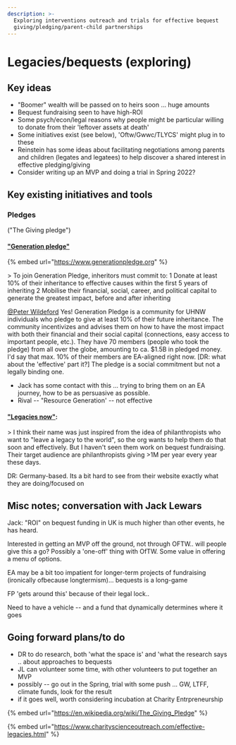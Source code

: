 ```yaml
---
description: >-
  Exploring interventions outreach and trials for effective bequest
  giving/pledging/parent-child partnerships
---
```


# Legacies/bequests (exploring)

## Key ideas

* "Boomer" wealth will be passed on to heirs soon ... huge amounts
* Bequest fundraising seen to have high-ROI
* Some psych/econ/legal reasons why people might be particular willing to donate from their 'leftover assets at death'
* Some initiatives exist (see below), 'Oftw/Gwwc/TLYCS' might plug in to these
* Reinstein has some ideas about facilitating negotiations among parents and children (legates and legatees) to help discover a shared interest in effective pledging/giving&#x20;
* Consider writing up an MVP and doing a trial in Spring 2022?

## Key existing initiatives and tools&#x20;

### Pledges&#x20;

("The Giving pledge")

#### ["Generation pledge"](https://www.generationpledge.org)

{% embed url="https://www.generationpledge.org" %}

\> To join Generation Pledge, inheritors must commit to: 1 Donate at least 10% of their inheritance to effective causes within the first 5 years of inheriting 2 Mobilise their financial, social, career, and political capital to generate the greatest impact, before and after inheriting

[@Peter Wildeford](https://rethinkpriorities.slack.com/team/U019CL8FK4H) Yes! Generation Pledge is a community for UHNW individuals who pledge to give at least 10% of their future inheritance. The community incentivizes and advises them on how to have the most impact with both their financial and their social capital (connections, easy access to important people, etc.). They have 70 members (people who took the pledge) from all over the globe, amounting to ca. $1.5B in pledged money. I'd say that max. 10% of their members are EA-aligned right now. \[DR: what about the 'effective' part it?]  The pledge is a social commitment but not a legally binding one.

* Jack has some contact with this ... trying to bring them on an EA journey, how to be as persuasive as possible.&#x20;
* Rival --  "Resource Generation'  -- not effective



#### ["Legacies now"](https://legacies-now.de/en):&#x20;

\>  I think their name was just inspired from the idea of philanthropists who want to "leave a legacy to the world", so the org wants to help them do that soon and effectively. But I haven't seen them work on bequest fundraising. Their target audience are philanthropists giving >1M per year every year these days.

DR: Germany-based. Its a bit hard to see from  their website exactly what they are doing/focused on



## Misc notes; conversation with Jack Lewars

Jack: "ROI" on bequest funding in UK is much higher than other events, he has heard.

Interested in getting an MVP off the ground, not through OFTW.. will people give this a go?  Possibly a 'one-off' thing with OfTW. Some value in offering a menu of options.&#x20;

EA may be a bit too impatient for longer-term projects of fundraising (ironically ofbecause  longtermism)... bequests is a long-game

FP 'gets around this' because of their legal lock..&#x20;

Need to have a vehicle -- and a fund that dynamically determines where it goes&#x20;



## **Going forward plans/to do**

* DR to do research, both 'what the space is' and 'what the research says .. about approaches to bequests&#x20;
* JL can volunteer some time, with other volunteers to put together an MVP
* possibly -- go out in the  Spring, trial  with some push ... GW, LTFF, climate funds, look for the result
* if it goes well, worth considering incubation at Charity Entrpreneurship&#x20;





{% embed url="https://en.wikipedia.org/wiki/The_Giving_Pledge" %}

{% embed url="https://www.charityscienceoutreach.com/effective-legacies.html" %}

